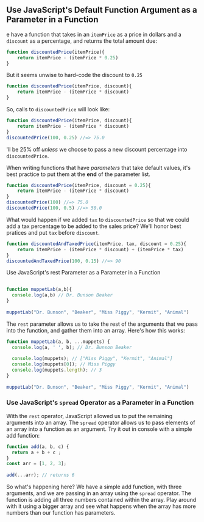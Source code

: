 ## Use JavaScript's Default Function Argument as a Parameter in a Function

e have a function that takes in an `itemPrice` as a price in dollars and a `discount` as a percentage, and returns the total amount due:

```js
function discountedPrice(itemPrice){
    return itemPrice - (itemPrice * 0.25)
}
```

But it seems unwise to hard-code the discount to `0.25`

```js
function discountedPrice(itemPrice, discount){
    return itemPrice - (itemPrice * discount)
}
```

So, calls to `discountedPrice` will look like:

```js
function discountedPrice(itemPrice, discount){
    return itemPrice - (itemPrice * discount)
}
discountedPrice(100, 0.25) //=> 75.0
```

'll be 25% off *unless* we choose to pass a new discount percentage into `discountedPrice`.

When writing functions that have *parameters* that take default values, it's best practice to put them at the **end** of the parameter list.

```js
function discountedPrice(itemPrice, discount = 0.25){
    return itemPrice - (itemPrice * discount)
}
discountedPrice(100) //=> 75.0
discountedPrice(100, 0.5) //=> 50.0
```

What would happen if we added `tax` to `discountedPrice` so that we could add a tax percentage to be added to the sales price? We'll honor best pratices and put `tax` before `discount`.

```js
function discountedAndTaxedPrice(itemPrice, tax, discount = 0.25){
    return itemPrice - (itemPrice * discount) + (itemPrice * tax)
}
discountedAndTaxedPrice(100, 0.15) //=> 90
```

Use JavaScript's rest Parameter as a Parameter in a Function

```js
 
function muppetLab(a,b){
  console.log(a,b) // Dr. Bunson Beaker
}
 
muppetLab("Dr. Bunson", "Beaker", "Miss Piggy", "Kermit", "Animal")
```

The `rest` parameter allows us to take the rest of the arguments that we pass into the function, and gather them into an array. Here's how this works:

```js
function muppetLab(a, b, ...muppets) {
  console.log(a, ' ', b); // Dr. Bunson Beaker
 
  console.log(muppets); // ["Miss Piggy", "Kermit", "Animal"]
  console.log(muppets[0]); // Miss Piggy
  console.log(muppets.length); // 3
}
 
muppetLab("Dr. Bunson", "Beaker", "Miss Piggy", "Kermit", "Animal")
```

### Use JavaScript's `spread` Operator as a Parameter in a Function

With the `rest` operator, JavaScript allowed us to put the remaining arguments into an array. The `spread` operator allows us to pass elements of an array into a function as an argument. Try it out in console with a simple add function:

```js
function add(a, b, c) {
  return a + b + c ;
}
const arr = [1, 2, 3];
 
add(...arr); // returns 6
```

So what's happening here? We have a simple add function, with three arguments, and we are passing in an array using the `spread` operator. The function is adding all three numbers contained within the array. Play around with it using a bigger array and see what happens when the array has more numbers than our function has parameters.